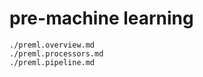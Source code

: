 # pre-machine learning

```{toctree}
./preml.overview.md
./preml.processors.md
./preml.pipeline.md
```
